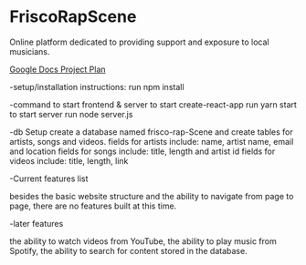 # FriscoRapScene
Online platform dedicated to providing support and exposure to local musicians.

[Google Docs Project Plan](https://docs.google.com/document/d/1VeNOotN3L_lYcabDLT5oVjgLYO6SmqnziV2deHRebAQ)

-setup/installation instructions:
run npm install


-command to start frontend & server
to start create-react-app run yarn start
to start server run node server.js

-db Setup
create a database named frisco-rap-Scene
and create tables for artists, songs and videos.
fields for artists include: name, artist name, email and location
fields for songs include: title, length and artist id
fields for videos include: title, length, link


-Current features list

besides the basic website structure and the ability to navigate from page to page, there are no features built at this time.

-later features

the ability to watch videos from YouTube, the ability to  play music from Spotify, the ability to search for content stored in the database.
